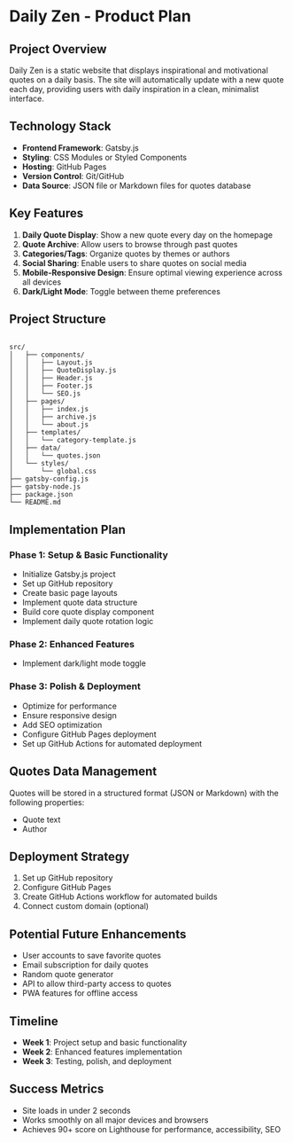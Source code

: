 # Daily Zen - Product Plan

## Project Overview
Daily Zen is a static website that displays inspirational and motivational quotes on a daily basis. The site will automatically update with a new quote each day, providing users with daily inspiration in a clean, minimalist interface.

## Technology Stack
- **Frontend Framework**: Gatsby.js
- **Styling**: CSS Modules or Styled Components
- **Hosting**: GitHub Pages
- **Version Control**: Git/GitHub
- **Data Source**: JSON file or Markdown files for quotes database

## Key Features
1. **Daily Quote Display**: Show a new quote every day on the homepage
2. **Quote Archive**: Allow users to browse through past quotes
3. **Categories/Tags**: Organize quotes by themes or authors
4. **Social Sharing**: Enable users to share quotes on social media
5. **Mobile-Responsive Design**: Ensure optimal viewing experience across all devices
6. **Dark/Light Mode**: Toggle between theme preferences

## Project Structure
```

src/
│   ├── components/
│   │   ├── Layout.js
│   │   ├── QuoteDisplay.js
│   │   ├── Header.js
│   │   ├── Footer.js
│   │   └── SEO.js
│   ├── pages/
│   │   ├── index.js
│   │   ├── archive.js
│   │   └── about.js
│   ├── templates/
│   │   └── category-template.js
│   ├── data/
│   │   └── quotes.json
│   └── styles/
│       └── global.css
├── gatsby-config.js
├── gatsby-node.js
├── package.json
└── README.md
```

## Implementation Plan

### Phase 1: Setup & Basic Functionality
- Initialize Gatsby.js project
- Set up GitHub repository
- Create basic page layouts
- Implement quote data structure
- Build core quote display component
- Implement daily quote rotation logic

### Phase 2: Enhanced Features
- Implement dark/light mode toggle

### Phase 3: Polish & Deployment
- Optimize for performance
- Ensure responsive design
- Add SEO optimization
- Configure GitHub Pages deployment
- Set up GitHub Actions for automated deployment

## Quotes Data Management
Quotes will be stored in a structured format (JSON or Markdown) with the following properties:
- Quote text
- Author

## Deployment Strategy
1. Set up GitHub repository
2. Configure GitHub Pages
3. Create GitHub Actions workflow for automated builds
4. Connect custom domain (optional)

## Potential Future Enhancements
- User accounts to save favorite quotes
- Email subscription for daily quotes
- Random quote generator
- API to allow third-party access to quotes
- PWA features for offline access

## Timeline
- **Week 1**: Project setup and basic functionality
- **Week 2**: Enhanced features implementation
- **Week 3**: Testing, polish, and deployment

## Success Metrics
- Site loads in under 2 seconds
- Works smoothly on all major devices and browsers
- Achieves 90+ score on Lighthouse for performance, accessibility, SEO